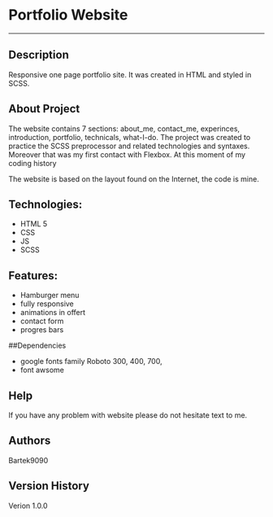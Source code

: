 # Portfolio Website
-------------------------

## Description
Responsive one page portfolio site. It was created in HTML and styled in SCSS.

## About Project 
The website contains 7 sections: about_me, contact_me, experinces, introduction, portfolio, technicals, what-I-do.
The project was created to practice the SCSS preprocessor and related technologies and syntaxes. Moreover that was my first contact with Flexbox. 
At this moment of my coding history 

The website is based on the layout found on the Internet,  the code is mine.

## Technologies:
* HTML 5
* CSS
* JS
* SCSS

## Features:
* Hamburger menu
* fully responsive
* animations in offert
* contact form
* progres bars


##Dependencies
* google fonts family Roboto 300, 400, 700, 
* font awsome

## Help
If you have any problem with website please do not hesitate text to me.

## Authors
Bartek9090

## Version History

Verion 1.0.0
